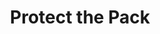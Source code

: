 ---
path: "/aaron"
name: "aaron"
title: "Protect the Pack"
story: "A Florida-native, Aaron Natoniewski fell in love with the rugged Western Slope lifestyle so much so it's where he decided to start a family — and no ordinary family at that. He lives with his wife, two young daughters, and 14 dogs.    
From adopting shelter dogs to learning how to run with them on a sled, Aaron took an impromptu but determined leap into the world of competitive dog sledding. A natural talent on the sled, Aaron has an ability to form meaningful relationships with each dog and an endless appreciation of this special pack. In his eyes, how they work together is the definition of beauty.
"
videoSourceURL: "https://player.vimeo.com/external/290418432.hd.mp4?s=764226478743c6574141d802db814a4033b3302d&profile_id=175"
backgroundImage: ../images/aaron-story-bg.png
---